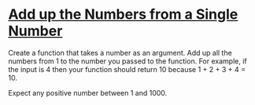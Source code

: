 # [Add up the Numbers from a Single Number](https://edabit.com/challenge/4gzDuDkompAqujpRi)

Create a function that takes a number as an argument. Add up all the numbers
from 1 to the number you passed to the function. For example, if the input is 4
then your function should return 10 because 1 + 2 + 3 + 4 = 10.

Expect any positive number between 1 and 1000.
